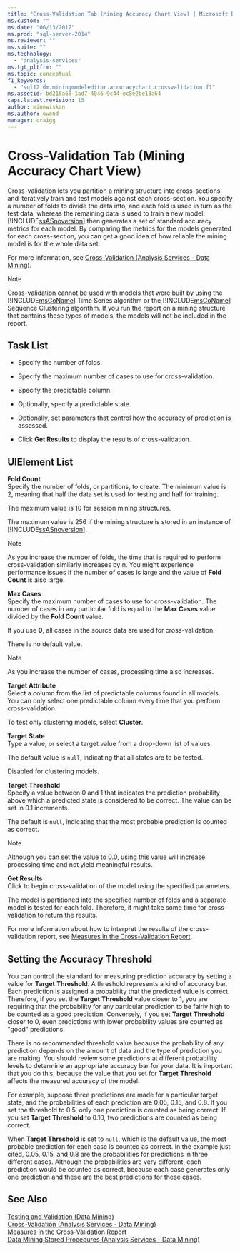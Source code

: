 ```yaml
---
title: "Cross-Validation Tab (Mining Accuracy Chart View) | Microsoft Docs"
ms.custom: ""
ms.date: "06/13/2017"
ms.prod: "sql-server-2014"
ms.reviewer: ""
ms.suite: ""
ms.technology: 
  - "analysis-services"
ms.tgt_pltfrm: ""
ms.topic: conceptual
f1_keywords: 
  - "sql12.dm.miningmodeleditor.accuracychart.crossvalidation.f1"
ms.assetid: bd215a68-1ad7-4046-9c44-ec8e2be13a64
caps.latest.revision: 15
author: minewiskan
ms.author: owend
manager: craigg
---
```

# Cross-Validation Tab (Mining Accuracy Chart View)
  Cross-validation lets you partition a mining structure into cross-sections and iteratively train and test models against each cross-section. You specify a number of folds to divide the data into, and each fold is used in turn as the test data, whereas the remaining data is used to train a new model. [!INCLUDE[ssASnoversion](../includes/ssasnoversion-md.md)] then generates a set of standard accuracy metrics for each model. By comparing the metrics for the models generated for each cross-section, you can get a good idea of how reliable the mining model is for the whole data set.  
  
 For more information, see [Cross-Validation &#40;Analysis Services - Data Mining&#41;](data-mining/cross-validation-analysis-services-data-mining.md).  
  
> [!NOTE]  
>  Cross-validation cannot be used with models that were built by using the [!INCLUDE[msCoName](../includes/msconame-md.md)] Time Series algorithm or the [!INCLUDE[msCoName](../includes/msconame-md.md)] Sequence Clustering algorithm. If you run the report on a mining structure that contains these types of models, the models will not be included in the report.  
  
## Task List  
  
-   Specify the number of folds.  
  
-   Specify the maximum number of cases to use for cross-validation.  
  
-   Specify the predictable column.  
  
-   Optionally, specify a predictable state.  
  
-   Optionally, set parameters that control how the accuracy of prediction is assessed.  
  
-   Click **Get Results** to display the results of cross-validation.  
  
## UIElement List  
 **Fold Count**  
 Specify the number of folds, or partitions, to create. The minimum value is 2, meaning that half the data set is used for testing and half for training.  
  
 The maximum value is 10 for session mining structures.  
  
 The maximum value is 256 if the mining structure is stored in an instance of [!INCLUDE[ssASnoversion](../includes/ssasnoversion-md.md)].  
  
> [!NOTE]  
>  As you increase the number of folds, the time that is required to perform cross-validation similarly increases by n. You might experience performance issues if the number of cases is large and the value of **Fold Count** is also large.  
  
 **Max Cases**  
 Specify the maximum number of cases to use for cross-validation. The number of cases in any particular fold is equal to the **Max Cases** value divided by the **Fold Count** value.  
  
 If you use **0**, all cases in the source data are used for cross-validation.  
  
 There is no default value.  
  
> [!NOTE]  
>  As you increase the number of cases, processing time also increases.  
  
 **Target Attribute**  
 Select a column from the list of predictable columns found in all models. You can only select one predictable column every time that you perform cross-validation.  
  
 To test only clustering models, select **Cluster**.  
  
 **Target State**  
 Type a value, or select a target value from a drop-down list of values.  
  
 The default value is `null`, indicating that all states are to be tested.  
  
 Disabled for clustering models.  
  
 **Target**  **Threshold**  
 Specify a value between 0 and 1 that indicates the prediction probability above which a predicted state is considered to be correct. The value can be set in 0.1 increments.  
  
 The default is `null`, indicating that the most probable prediction is counted as correct.  
  
> [!NOTE]  
>  Although you can set the value to 0.0, using this value will increase processing time and not yield meaningful results.  
  
 **Get Results**  
 Click to begin cross-validation of the model using the specified parameters.  
  
 The model is partitioned into the specified number of folds and a separate model is tested for each fold. Therefore, it might take some time for cross-validation to return the results.  
  
 For more information about how to interpret the results of the cross-validation report, see [Measures in the Cross-Validation Report](data-mining/measures-in-the-cross-validation-report.md).  
  
## Setting the Accuracy Threshold  
 You can control the standard for measuring prediction accuracy by setting a value for **Target** **Threshold**. A threshold represents a kind of accuracy bar. Each prediction is assigned a probability that the predicted value is correct. Therefore, if you set the **Target** **Threshold** value closer to 1, you are requiring that the probability for any particular prediction to be fairly high to be counted as a good prediction. Conversely, if you set **Target** **Threshold** closer to 0, even predictions with lower probability values are counted as "good" predictions.  
  
 There is no recommended threshold value because the probability of any prediction depends on the amount of data and the type of prediction you are making. You should review some predictions at different probability levels to determine an appropriate accuracy bar for your data. It is important that you do this, because the value that you set for **Target** **Threshold** affects the measured accuracy of the model.  
  
 For example, suppose three predictions are made for a particular target state, and the probabilities of each prediction are 0.05, 0.15, and 0.8. If you set the threshold to 0.5, only one prediction is counted as being correct. If you set **Target** **Threshold** to 0.10, two predictions are counted as being correct.  
  
 When **Target** **Threshold** is set to `null`, which is the default value, the most probable prediction for each case is counted as correct. In the example just cited, 0.05, 0.15, and 0.8 are the probabilities for predictions in three different cases. Although the probabilities are very different, each prediction would be counted as correct, because each case generates only one prediction and these are the best predictions for these cases.  
  
## See Also  
 [Testing and Validation &#40;Data Mining&#41;](data-mining/testing-and-validation-data-mining.md)   
 [Cross-Validation &#40;Analysis Services - Data Mining&#41;](data-mining/cross-validation-analysis-services-data-mining.md)   
 [Measures in the Cross-Validation Report](data-mining/measures-in-the-cross-validation-report.md)   
 [Data Mining Stored Procedures &#40;Analysis Services - Data Mining&#41;](/sql/analysis-services/data-mining/data-mining-stored-procedures-analysis-services-data-mining)  
  
  
